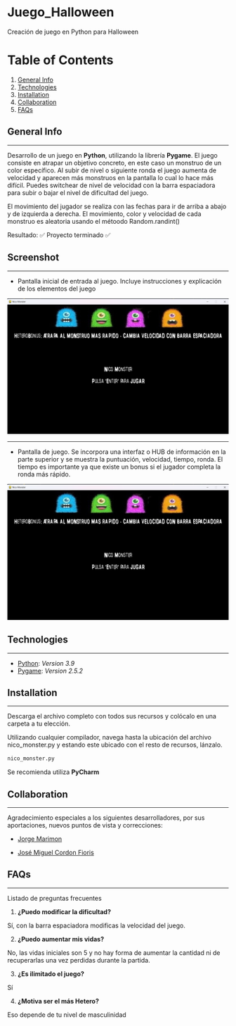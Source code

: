 # Juego_Halloween
Creación de juego en Python para Halloween

# Table of Contents
1. [General Info](#general-info)
2. [Technologies](#technologies)
3. [Installation](#installation)
4. [Collaboration](#collaboration)
5. [FAQs](#faqs)
## General Info
***
Desarrollo de un juego en **Python**, utilizando la librería **Pygame**.
El juego consiste en atrapar un objetivo concreto, en este caso un monstruo de un color específico. 
Al subir de nivel o siguiente ronda el juego aumenta de velocidad y aparecen más monstruos en la pantalla lo cual lo hace más difícil. 
Puedes switchear de nivel de velocidad con la barra espaciadora para subir o bajar el nivel de dificultad del juego. 

El movimiento del jugador se realiza con las fechas para ir de arriba a abajo y de izquierda a derecha. 
El movimiento, color y velocidad de cada monstruo es aleatoria usando el métoodo Random.randint()

Resultado:
:white_check_mark: Proyecto terminado :white_check_mark:
## Screenshot
***
* Pantalla inicial de entrada al juego. Incluye instrucciones y explicación de los elementos del juego


![Alt text](image.png)

***

* Pantalla de juego. Se incorpora una interfaz o HUB de información en la parte superior y se muestra la puntuación, velocidad, tiempo, ronda. 
El tiempo es importante ya que existe un bonus si el jugador completa la ronda más rápido. 


![Alt text](image-1.png)

## Technologies
***
* [Python](https://es.python.org/): _Version 3.9_
* [Pygame](https://www.pygame.org/news): _Version 2.5.2_

## Installation
***
Descarga el archivo completo con todos sus recursos y colócalo en una carpeta a tu elección.

Utilizando cualquier compilador, navega hasta la ubicación del archivo nico_monster.py y estando este ubicado con el resto de recursos, lánzalo.
```bash
nico_monster.py
```
Se recomienda utiliza **PyCharm** 


## Collaboration
***
Agradecimiento especiales a los siguientes desarrolladores, por sus aportaciones, nuevos puntos de vista y correcciones:

* [Jorge Marimon](https://github.com/JorgeMarimon)

* [José Miguel Cordon Fioris](https://github.com/josemicordon)
## FAQs
***
Listado de preguntas frecuentes
1. **¿Puedo modificar la dificultad?**

Sí, con la barra espaciadora modificas la velocidad del juego. 

2. **¿Puedo aumentar mis vidas?**

No, las vidas iniciales son 5 y no hay forma de aumentar la cantidad ni de recuperarlas una vez perdidas durante la partida.

3. **¿Es ilimitado el juego?**

Sí

4. **¿Motiva ser el más Hetero?**

Eso depende de tu nivel de masculinidad



